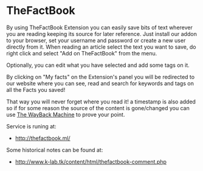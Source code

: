 # TheFactBook

By using TheFactBook Extension you can easily save bits of text wherever you
are reading keeping its source for later reference. Just install our addon to
your browser, set your username and password or create a new user directly from
it. When reading an article select the text you want to save, do right click and
select "Add on TheFactBook" from the menu.

Optionally, you can edit what you have selected and add some tags on it.

By clicking on "My facts" on the Extension's panel you will be redirected to
our website where you can see, read and search for keywords and tags on all
the Facts you saved!

That way you will never forget where you read it! a timestamp is also added
so if for some reason the source of the content is gone/changed you can use
[The WayBack Machine](https://archive.org/web/) to prove your point.

Service is runing at:
* http://thefactbook.ml/

Some historical notes can be found at:
* http://www.k-lab.tk/content/html/thefactbook-comment.php
